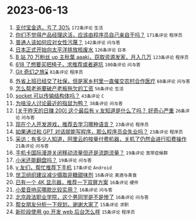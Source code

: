 # 2023-06-13

1. [支付宝金选，亏了 30%](https://www.v2ex.com/t/948196) `172条评论` `生活`
1. [你们不觉得产品经理这活，应该由程序员自己亲自干吗？](https://www.v2ex.com/t/948294) `171条评论` `程序员`
1. [普通人该如何应对女性污蔑？](https://www.v2ex.com/t/948314) `142条评论` `问与答`
1. [日本正式开始向太平洋排放核废水](https://www.v2ex.com/t/948404) `126条评论` `日本`
1. [B 站 70 万粉丝 up 主秋葉 aaaki，窃取资源发家，月入几万](https://www.v2ex.com/t/948308) `123条评论` `程序员`
1. [618 了想要买把椅子，求推荐或者避坑](https://www.v2ex.com/t/948185) `100条评论` `问与答`
1. [Git 奇幻之旅⌛️](https://www.v2ex.com/t/948186) `81条评论` `程序员`
1. [外省上班已经交了社保，但是家乡村里一直催交农村合作医疗](https://www.v2ex.com/t/948312) `68条评论` `问与答`
1. [怎么帮老爸要破产老板拖欠的工资](https://www.v2ex.com/t/948207) `56条评论` `生活`
1. [socket 可以传输结构体吗？](https://www.v2ex.com/t/948216) `43条评论` `C`
1. [为啥没人讨论最近的指鼠为鸭？](https://www.v2ex.com/t/948235) `38条评论` `问与答`
1. [[关于昨天的日赚 200] 这个最后有 v 友知道是什么了吗？ 好奇心严重](https://www.v2ex.com/t/948203) `26条评论` `问与答`
1. [现在个人开发游戏，推荐去学习哪种语言？](https://www.v2ex.com/t/948402) `23条评论` `程序员`
1. [如果通过和 GPT 对话就能写程序，那么程序员会失业吗？](https://www.v2ex.com/t/948272) `23条评论` `程序员`
1. [采访：有多少人知道，阿里云的按量付费机器，关机了仍然会进行扣费操作](https://www.v2ex.com/t/948234) `21条评论` `问与答`
1. [手机卡国际漫游关闭移动流量但还是流跑流量？](https://www.v2ex.com/t/948456) `19条评论` `宽带症候群`
1. [小米还能翻盘吗？](https://www.v2ex.com/t/948378) `19条评论` `问与答`
1. [v 友们，帮忙推荐下手机](https://www.v2ex.com/t/948241) `17条评论` `Android`
1. [世卫组织建议减少摄取非糖甜味剂](https://www.v2ex.com/t/948494) `16条评论` `美酒与美食`
1. [已有一个 4K 显示器，推荐一下双屏方案](https://www.v2ex.com/t/948286) `16条评论` `硬件`
1. [小爱音响买哪款比较实用？](https://www.v2ex.com/t/948255) `16条评论` `问与答`
1. [北京政法职业学院，这个男同学是不是惨了](https://www.v2ex.com/t/948201) `16条评论` `问与答`
1. [帮女朋友分析一下规划，谢谢大家了](https://www.v2ex.com/t/948343) `15条评论` `求职`
1. [新阶段使用 go 开发 web 后台怎么样](https://www.v2ex.com/t/948324) `15条评论` `程序员`
